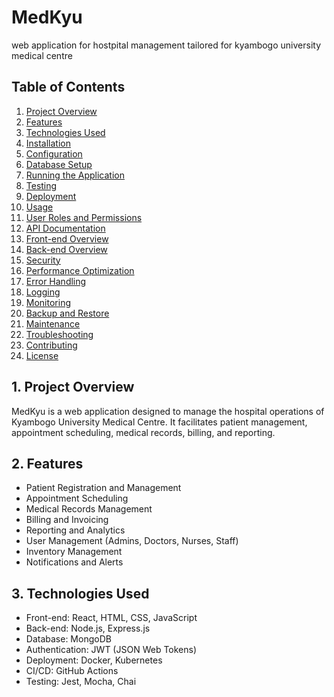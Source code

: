 # MedKyu
web application for hostpital management tailored for kyambogo university medical centre


## Table of Contents

1. [Project Overview](#project-overview)
2. [Features](#features)
3. [Technologies Used](#technologies-used)
4. [Installation](#installation)
5. [Configuration](#configuration)
6. [Database Setup](#database-setup)
7. [Running the Application](#running-the-application)
8. [Testing](#testing)
9. [Deployment](#deployment)
10. [Usage](#usage)
11. [User Roles and Permissions](#user-roles-and-permissions)
12. [API Documentation](#api-documentation)
13. [Front-end Overview](#front-end-overview)
14. [Back-end Overview](#back-end-overview)
15. [Security](#security)
16. [Performance Optimization](#performance-optimization)
17. [Error Handling](#error-handling)
18. [Logging](#logging)
19. [Monitoring](#monitoring)
20. [Backup and Restore](#backup-and-restore)
21. [Maintenance](#maintenance)
22. [Troubleshooting](#troubleshooting)
23. [Contributing](#contributing)
24. [License](#license)


## 1. Project Overview

MedKyu is a web application designed to manage the hospital operations of Kyambogo University Medical Centre. It facilitates patient management, appointment scheduling, medical records, billing, and reporting.


## 2. Features

- Patient Registration and Management
- Appointment Scheduling
- Medical Records Management
- Billing and Invoicing
- Reporting and Analytics
- User Management (Admins, Doctors, Nurses, Staff)
- Inventory Management
- Notifications and Alerts

## 3. Technologies Used

- Front-end: React, HTML, CSS, JavaScript
- Back-end: Node.js, Express.js
- Database: MongoDB
- Authentication: JWT (JSON Web Tokens)
- Deployment: Docker, Kubernetes
- CI/CD: GitHub Actions
- Testing: Jest, Mocha, Chai
